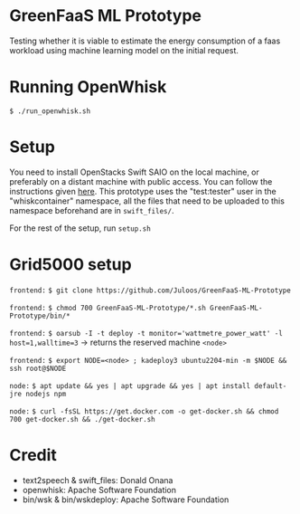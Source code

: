 # GreenFaaS ML Prototype
Testing whether it is viable to estimate the energy consumption of a faas workload using machine learning model on the initial request.

# Running OpenWhisk

    $ ./run_openwhisk.sh

# Setup
You need to install OpenStacks Swift SAIO on the local machine, or preferably on a distant machine with public access. You can follow the instructions given [here](https://docs.openstack.org/swift/latest/development_saio.html). This prototype uses the "test:tester" user in the "whiskcontainer" namespace, all the files that need to be uploaded to this namespace beforehand are in `swift_files/`.

For the rest of the setup, run `setup.sh`

# Grid5000 setup
`frontend:` `$ git clone https://github.com/Juloos/GreenFaaS-ML-Prototype`

`frontend:` `$ chmod 700 GreenFaaS-ML-Prototype/*.sh GreenFaaS-ML-Prototype/bin/*`

`frontend:` `$ oarsub -I -t deploy -t monitor='wattmetre_power_watt' -l host=1,walltime=3` -> returns the reserved machine `<node>`

`frontend:` `$ export NODE=<node> ; kadeploy3 ubuntu2204-min -m $NODE && ssh root@$NODE`

`node:` `$ apt update && yes | apt upgrade && yes | apt install default-jre nodejs npm`

`node:` `$ curl -fsSL https://get.docker.com -o get-docker.sh && chmod 700 get-docker.sh && ./get-docker.sh`

# Credit
- text2speech & swift_files: Donald Onana
- openwhisk: Apache Software Foundation
- bin/wsk & bin/wskdeploy: Apache Software Foundation 
